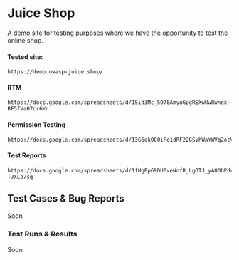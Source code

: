 # Juice Shop
A demo site for testing purposes where we have the opportunity to test the online shop.

#### Tested site:
```
https://demo.owasp-juice.shop/
```

#### RTM
```
https://docs.google.com/spreadsheets/d/1Sid3Mc_5O78AmyuGpgREXwUwRwnex-BF5fVa07cr6Yc
```

#### Permission Testing
```
https://docs.google.com/spreadsheets/d/13G6okOC0iPo1dRF22GSvhWaYWVq2ocVwi0OZSDSqWzg
```

#### Test Reports
```
https://docs.google.com/spreadsheets/d/1fHgEp69DU0veNnfR_LgOTJ_yAOObPdvEVD-TJXLo7sg
```

## Test Cases & Bug Reports
Soon

### Test Runs & Results
Soon

